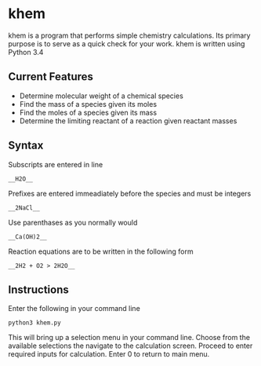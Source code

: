 # khem

khem is a program that performs simple chemistry calculations. Its primary
purpose is to serve as a quick check for your work. khem is written using
Python 3.4

Current Features
--------

* Determine molecular weight of a chemical species
* Find the mass of a species given its moles
* Find the moles of a species given its mass
* Determine the limiting reactant of a reaction given reactant masses

Syntax
--------

Subscripts are entered in line

    __H2O__

Prefixes are entered immeadiately before the species and must be integers

    __2NaCl__

Use parenthases as you normally would

    __Ca(OH)2__

Reaction equations are to be written in the following form

    __2H2 + O2 > 2H2O__

Instructions
--------

Enter the following in your command line


    python3 khem.py


This will bring up a selection menu in your command line. Choose from the
available selections the navigate to the calculation screen. Proceed to
enter required inputs for calculation. Enter 0 to return to main menu.
